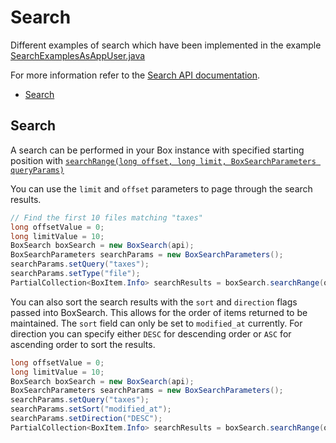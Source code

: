 Search
======

Different examples of search which have been implemented in the example [SearchExamplesAsAppUser.java](https://github.com/box/box-java-sdk/blob/master/src/example/java/com/box/sdk/example/SearchExamplesAsAppUser.java)

For more information refer to the
[Search API documentation](https://developer.box.com/v2.0/reference#searching-for-content).

<!-- START doctoc generated TOC please keep comment here to allow auto update -->
<!-- DON'T EDIT THIS SECTION, INSTEAD RE-RUN doctoc TO UPDATE -->


- [Search](#search)

<!-- END doctoc generated TOC please keep comment here to allow auto update -->

Search
------

A search can be performed in your Box instance with specified starting position with
[`searchRange(long offset, long limit, BoxSearchParameters queryParams)`][search]

You can use the `limit` and `offset` parameters to page through the search results.

```java
// Find the first 10 files matching "taxes"
long offsetValue = 0;
long limitValue = 10;
BoxSearch boxSearch = new BoxSearch(api);
BoxSearchParameters searchParams = new BoxSearchParameters();
searchParams.setQuery("taxes");
searchParams.setType("file");
PartialCollection<BoxItem.Info> searchResults = boxSearch.searchRange(offsetValue, limitValue, searchParams);
```

You can also sort the search results with the `sort` and `direction` flags passed into BoxSearch. This allows for the
order of items returned to be maintained. The `sort` field can only be set to `modified_at` currently. For direction you
can specify either `DESC` for descending order or `ASC` for ascending order to sort the results.

```java
long offsetValue = 0;
long limitValue = 10;
BoxSearch boxSearch = new BoxSearch(api);
BoxSearchParameters searchParams = new BoxSearchParameters();
searchParams.setQuery("taxes");
searchParams.setSort("modified_at");
searchParams.setDirection("DESC");
PartialCollection<BoxItem.Info> searchResults = boxSearch.searchRange(offsetValue, limitValue, searchParams);
```

[search]: http://opensource.box.com/box-java-sdk/javadoc/com/box/sdk/BoxSearch.html#searchRange-long-long-com.box.sdk.BoxSearchParameters-
